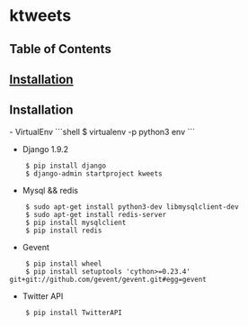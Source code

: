 # ktweets




Table of Contents  
-------------------
## [Installation](#Installation)  



## Installation
<a name="Installation"/>
- VirtualEnv
```shell
    $ virtualenv -p python3 env
```

- Django 1.9.2
```shell
    $ pip install django
    $ django-admin startproject kweets
```

- Mysql && redis
```shell
    $ sudo apt-get install python3-dev libmysqlclient-dev
    $ sudo apt-get install redis-server
    $ pip install mysqlclient
    $ pip install redis
```

- Gevent
```shell
    $ pip install wheel
    $ pip install setuptools 'cython>=0.23.4' git+git://github.com/gevent/gevent.git#egg=gevent
```

- Twitter API
```shell
    $ pip install TwitterAPI
```
